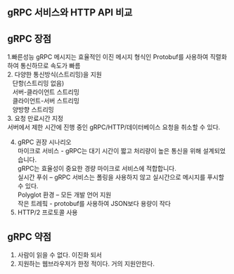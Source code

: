 gRPC 서비스와 HTTP API 비교
---------------------------


gRPC 장점
----------
1.빠른성능
  gRPC 메시지는 효율적인 이진 메시지 형식인 Protobuf를 사용하여 직렬화 하여 통신하므로 속도가 빠름<br>
2. 다양한 통신방식(스트리밍)을 지원<br>
    &nbsp;&nbsp;&nbsp;단항(스트리밍 없음)<br>
     &nbsp;&nbsp;&nbsp;서버-클라이언트 스트리밍<br>
     &nbsp;&nbsp;&nbsp;클라이언트-서버 스트리밍<br>
     &nbsp;&nbsp;&nbsp;양방향 스트리밍<br>
3. 요청 만료시간 지정<br>
  서버에서 제한 시간에 진행 중인 gRPC/HTTP/데이터베이스 요청을 취소할 수 있다.<br>

4. gRPC 권장 시나리오<br>
   마이크로 서비스 - gRPC는 대기 시간이 짧고 처리량이 높은 통신을 위해 설계되었습니다.<br>
                    gRPC는 효율성이 중요한 경량 마이크로 서비스에 적합합니다.<br>
   실시간 푸쉬 –  gRPC 서비스는 폴링을 사용하지 않고 실시간으로 메시지를 푸시할 수 있다.  <br>
   Polyglot 환경 – 모든 개발 언어 지원<br>
   작은 트레핔 - protobuf를 사용하여 JSON보다 용량이 작다<br>
5. HTTP/2 프로토콜 사용   <br>
 
 gRPC 약점
----------
 1. 사람이 읽을 수 없다. 이진화 되서 <br>
 2. 지원하는 웹브라우저가 한정 적이다. 거의 지원안한다. <br>
 
